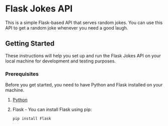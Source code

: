 # Flask Jokes API

This is a simple Flask-based API that serves random jokes. You can use this API to get a random joke whenever you need a good laugh.

## Getting Started

These instructions will help you set up and run the Flask Jokes API on your local machine for development and testing purposes.

### Prerequisites

Before you get started, you need to have Python and Flask installed on your machine.

1. [Python](https://www.python.org/downloads/)
2. Flask - You can install Flask using pip:

   ```bash
   pip install Flask
